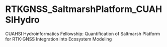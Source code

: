 # RTKGNSS_SaltmarshPlatform_CUAHSIHydro
CUAHSI Hydroinformatics Fellowship: Quantification of Saltmarsh Platform for RTK-GNSS Integration into Ecosystem Modeling

